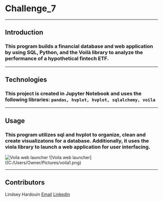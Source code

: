 # Challenge_7
---
## **Introduction**
### This program builds a financial database and web application by using SQL, Python, and the Voilà library to analyze the performance of a hypothetical fintech ETF.
---
## **Technologies**
### This project is created in Jupyter Notebook and uses the following libraries: ```pandas, hvplot, hvplot, sqlalchemy, voila ```
---
## **Usage**
### This program utilizes sql and hvplot to organize, clean and create visualizatons for a database. Additionally, it uses the viola library to launch a web application for user interfacing. 

![Voila web launcher](C:/Users/Owner/Pictures/voila1.png)
![Voila web launcher]((C:/Users/Owner/Pictures/voila1.png)

---
## **Contributors**
Lindsey Hardouin
[Email](LindseyHardouin@gmail.com)
[Linkedin](www.linkedin.com/in/LindseyHardouin)
